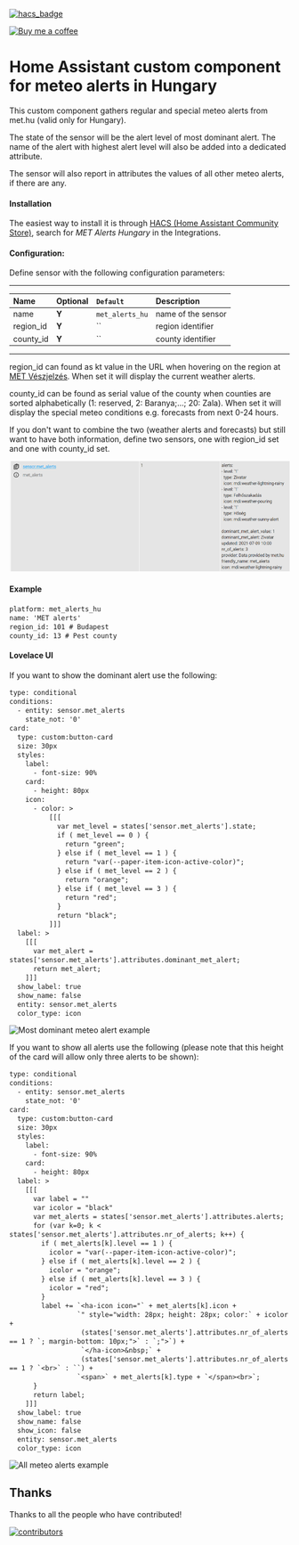 [![hacs_badge](https://img.shields.io/badge/HACS-Default-orange.svg)](https://github.com/custom-components/hacs)

<p><a href="https://www.buymeacoffee.com/6rF5cQl" rel="nofollow" target="_blank"><img src="https://camo.githubusercontent.com/c070316e7fb193354999ef4c93df4bd8e21522fa/68747470733a2f2f696d672e736869656c64732e696f2f7374617469632f76312e7376673f6c6162656c3d4275792532306d6525323061253230636f66666565266d6573736167653d25463025394625413525413826636f6c6f723d626c61636b266c6f676f3d6275792532306d6525323061253230636f66666565266c6f676f436f6c6f723d7768697465266c6162656c436f6c6f723d366634653337" alt="Buy me a coffee" data-canonical-src="https://img.shields.io/static/v1.svg?label=Buy%20me%20a%20coffee&amp;message=%F0%9F%A5%A8&amp;color=black&amp;logo=buy%20me%20a%20coffee&amp;logoColor=white&amp;labelColor=b0c4de" style="max-width:100%;"></a></p>

# Home Assistant custom component for meteo alerts in Hungary

This custom component gathers regular and special meteo alerts from met.hu (valid only for Hungary).

The state of the sensor will be the alert level of most dominant alert. The name of the alert with highest alert level
will also be added into a dedicated attribute.

The sensor will also report in attributes the values of all other meteo alerts, if there are any.

#### Installation
The easiest way to install it is through [HACS (Home Assistant Community Store)](https://github.com/hacs/integration),
search for <i>MET Alerts Hungary</i> in the Integrations.<br />

#### Configuration:
Define sensor with the following configuration parameters:<br />

---
| Name | Optional | `Default` | Description |
| :---- | :---- | :------- | :----------- |
| name | **Y** | `met_alerts_hu` | name of the sensor |
| region_id | **Y** | `` | region identifier |
| county_id | **Y** | `` | county identifier |
---

region_id can found as kt value in the URL when hovering on the region at [MET Vészjelzés](https://www.met.hu/idojaras/veszelyjelzes/index.php). When set it will display the current weather alerts.

county_id can be found as serial value of the county when counties are sorted alphabetically (1: reserved, 2: Baranya;...; 20: Zala). When set it will display the special meteo conditions e.g. forecasts from next 0-24 hours.

If you don't want to combine the two (weather alerts and forecasts) but still want to have both information, define two sensors, one with region_id set and one with county_id set.

![Meteo alerts attributes](https://raw.githubusercontent.com/amaximus/met_alerts_hu/main/met_alerts_attrs.png)

#### Example
```
platform: met_alerts_hu
name: 'MET alerts'
region_id: 101 # Budapest
county_id: 13 # Pest county
```

#### Lovelace UI
If you want to show the dominant alert use the following:

```
type: conditional
conditions:
  - entity: sensor.met_alerts
    state_not: '0'
card:
  type: custom:button-card
  size: 30px
  styles:
    label:
      - font-size: 90%
    card:
      - height: 80px
    icon:
      - color: >
          [[[
            var met_level = states['sensor.met_alerts'].state;
            if ( met_level == 0 ) {
              return "green";
            } else if ( met_level == 1 ) {
              return "var(--paper-item-icon-active-color)";
            } else if ( met_level == 2 ) {
              return "orange";
            } else if ( met_level == 3 ) {
              return "red";
            }
            return "black";
          ]]]
  label: >
    [[[
      var met_alert = states['sensor.met_alerts'].attributes.dominant_met_alert;
      return met_alert;
    ]]]
  show_label: true
  show_name: false
  entity: sensor.met_alerts
  color_type: icon
```

![Most dominant meteo alert example](https://raw.githubusercontent.com/amaximus/met_alerts_hu/main/met_alert.png)

If you want to show all alerts use the following (please note that this height of the card
will allow only three alerts to be shown):
```
type: conditional
conditions:
  - entity: sensor.met_alerts
    state_not: '0'
card:
  type: custom:button-card
  size: 30px
  styles:
    label:
      - font-size: 90%
    card:
      - height: 80px
  label: >
    [[[
      var label = ""
      var icolor = "black"
      var met_alerts = states['sensor.met_alerts'].attributes.alerts;
      for (var k=0; k < states['sensor.met_alerts'].attributes.nr_of_alerts; k++) {
        if ( met_alerts[k].level == 1 ) {
          icolor = "var(--paper-item-icon-active-color)";
        } else if ( met_alerts[k].level == 2 ) {
          icolor = "orange";
        } else if ( met_alerts[k].level == 3 ) {
          icolor = "red";
        }
        label += `<ha-icon icon="` + met_alerts[k].icon +
                 `" style="width: 28px; height: 28px; color:` + icolor +
                  (states['sensor.met_alerts'].attributes.nr_of_alerts == 1 ? `; margin-bottom: 10px;">` : `;">`) +
                  `</ha-icon>&nbsp;` +
                  (states['sensor.met_alerts'].attributes.nr_of_alerts == 1 ? `<br>` : ``) +
                 `<span>` + met_alerts[k].type + `</span><br>`;
      }
      return label;
    ]]]
  show_label: true
  show_name: false
  show_icon: false
  entity: sensor.met_alerts
  color_type: icon
```
![All meteo alerts example](https://raw.githubusercontent.com/amaximus/met_alerts_hu/main/met_alert2.png)

## Thanks

Thanks to all the people who have contributed!

[![contributors](https://contributors-img.web.app/image?repo=amaximus/pollen_hu)](https://github.com/amaximus/pollen_hu/graphs/contributors)
